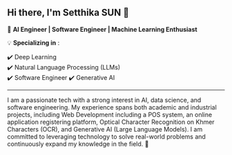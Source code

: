 ## Hi there, I'm Setthika SUN 👋

🔹 **AI Engineer | Software Engineer | Machine Learning Enthusiast**

💡 **Specializing in** : 

✔️ Deep Learning  
✔️ Natural Language Processing (LLMs)  
✔️ Software Engineer
✔️ Generative AI

---
I am a passionate tech with a strong interest in AI, data science, and software engineering. My experience spans both academic and industrial projects, including Web Development including a POS system, an online application registering platform, Optical Character Recognition on Khmer Characters (OCR), and Generative AI (Large Language Models). I am committed to leveraging technology to solve real-world problems and continuously expand my knowledge in the field. 👋

<!--
**Sun-Setthika/Sun-Setthika** is a ✨ _special_ ✨ repository because its `README.md` (this file) appears on your GitHub profile.

Here are some ideas to get you started:

- 🔭 I’m currently working on ...
- 🌱 I’m currently learning ...
- 👯 I’m looking to collaborate on ...
- 🤔 I’m looking for help with ...
- 💬 Ask me about ...
- 📫 How to reach me: ...
- 😄 Pronouns: ...
- ⚡ Fun fact: ...
-->
